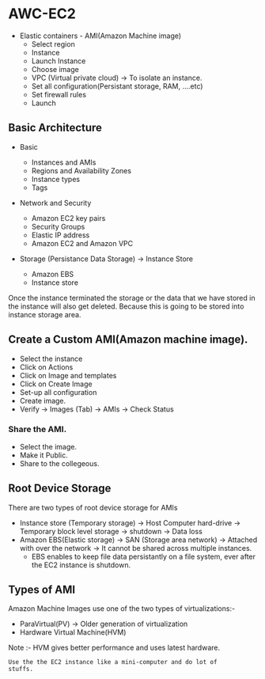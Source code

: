 # AWC-EC2

- Elastic containers - AMI(Amazon Machine image)
  - Select region
  - Instance
  - Launch Instance
  - Choose image
  - VPC (Virtual private cloud) -> To isolate an instance.
  - Set all configuration(Persistant storage, RAM, ....etc)
  - Set firewall rules
  - Launch

## Basic Architecture

- Basic

  - Instances and AMIs
  - Regions and Availability Zones
  - Instance types
  - Tags

- Network and Security

  - Amazon EC2 key pairs
  - Security Groups
  - Elastic IP address
  - Amazon EC2 and Amazon VPC

- Storage (Persistance Data Storage) -> Instance Store
  - Amazon EBS
  - Instance store

Once the instance terminated the storage or the data that we have stored in the instance will also get deleted. Because this is going to be stored into instance storage area.

## Create a Custom AMI(Amazon machine image).

- Select the instance
- Click on Actions
- Click on Image and templates
- Click on Create Image
- Set-up all configuration
- Create image.
- Verify -> Images (Tab) -> AMIs -> Check Status

### Share the AMI.

- Select the image.
- Make it Public.
- Share to the collegeous.

## Root Device Storage

There are two types of root device storage for AMIs

- Instance store (Temporary storage) -> Host Computer hard-drive -> Temporary block level storage -> shutdown -> Data loss
- Amazon EBS(Elastic storage) -> SAN (Storage area network) -> Attached with over the network -> It cannot be shared across multiple instances.
  - EBS enables to keep file data persistantly on a file system, ever after the EC2 instance is shutdown.

## Types of AMI

Amazon Machine Images use one of the two types of virtualizations:-

- ParaVirtual(PV) -> Older generation of virtualization
- Hardware Virtual Machine(HVM)

Note :- HVM gives better performance and uses latest hardware.

<code>Use the the EC2 instance like a mini-computer and do lot of stuffs.</code>
